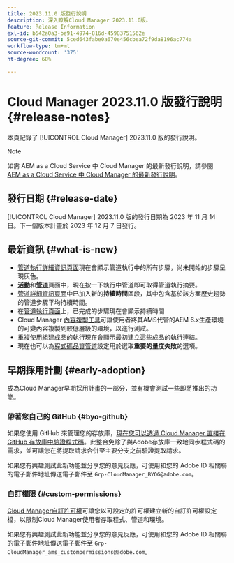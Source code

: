 ```yaml
---
title: 2023.11.0 版發行說明
description: 深入瞭解Cloud Manager 2023.11.0版。
feature: Release Information
exl-id: b542a0a3-be91-4974-816d-45983751562e
source-git-commit: 5ced643fabe0a670e456cbea72f9da8196ac774a
workflow-type: tm+mt
source-wordcount: '375'
ht-degree: 68%

---
```


# Cloud Manager 2023.11.0 版發行說明 {#release-notes}

本頁記錄了 [!UICONTROL Cloud Manager] 2023.11.0 版的發行說明。

>[!NOTE]
>
>如需 AEM as a Cloud Service 中 Cloud Manager 的最新發行說明，請參閱 [AEM as a Cloud Service 中 Cloud Manager 的最新發行說明](https://experienceleague.adobe.com/zh-hant/docs/experience-manager-cloud-service/content/release-notes/cloud-manager/current)。

## 發行日期 {#release-date}

[!UICONTROL Cloud Manager] 2023.11.0 版的發行日期為 2023 年 11 月 14 日。下一個版本計畫於 2023 年 12 月 7 日發行。

## 最新資訊 {#what-is-new}

* [管道執行詳細資訊頁面](/help/using/managing-pipelines.md#view-details)現在會顯示管道執行中的所有步驟，尚未開始的步驟呈現灰色。
* **[活動](/help/using/managing-pipelines.md#activity)**&#x200B;和&#x200B;**[管道](/help/using/managing-pipelines.md#pipelines)**&#x200B;頁面中，現在按一下執行中管道即可取得管道執行摘要。
* [管道詳細資訊頁面](/help/using/managing-pipelines.md#view-details)中已加入新的&#x200B;**持續時間**&#x200B;區段，其中包含基於該方案歷史趨勢的管道步驟平均持續時間。
* 在[管道執行頁面](/help/using/managing-pipelines.md#activity-window)上，已完成的步驟現在會顯示持續時間
* Cloud Manager [內容複製工具](/help/using/content-copy.md)可讓使用者將其AMS代管的AEM 6.x生產環境的可變內容複製到較低層級的環境，以進行測試。
* [重複使用組建成品](/help/getting-started/project-setup.md#build-artifact-reuse)的執行現在會顯示最初建立這些成品的執行連結。
* 現在也可以為[程式碼品質管道](/help/using/non-production-pipelines.md)設定用於選取&#x200B;**重要的量度失敗**&#x200B;的選項。

## 早期採用計劃 {#early-adoption}

成為Cloud Manager早期採用計畫的一部分，並有機會測試一些即將推出的功能。

### 帶著您自己的 GitHub {#byo-github}

如果您使用 GitHub 來管理您的存放庫，[現在您可以透過 Cloud Manager 直接在 GitHub 存放庫中驗證程式碼](/help/managing-code/private-repositories.md)。此整合免除了與Adobe存放庫一致地同步程式碼的需求，並可讓您在將提取請求合併至主要分支之前驗證提取請求。

如果您有興趣測試此新功能並分享您的意見反應，可使用和您的 Adobe ID 相關聯的電子郵件地址傳送電子郵件至 `Grp-CloudManager_BYOG@adobe.com`。

### 自訂權限 {#custom-permissions}

[Cloud Manager自訂許可權](/help/using/custom-permissions.md)可讓您以可設定的許可權建立新的自訂許可權設定檔，以限制Cloud Manager使用者存取程式、管道和環境。

如果您有興趣測試此新功能並分享您的意見反應，可使用和您的 Adobe ID 相關聯的電子郵件地址傳送電子郵件至 `Grp-CloudManager_ams_custompermissions@adobe.com`。
